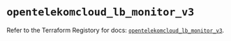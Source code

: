 # `opentelekomcloud_lb_monitor_v3`

Refer to the Terraform Registory for docs: [`opentelekomcloud_lb_monitor_v3`](https://www.terraform.io/docs/providers/opentelekomcloud/r/lb_monitor_v3).
